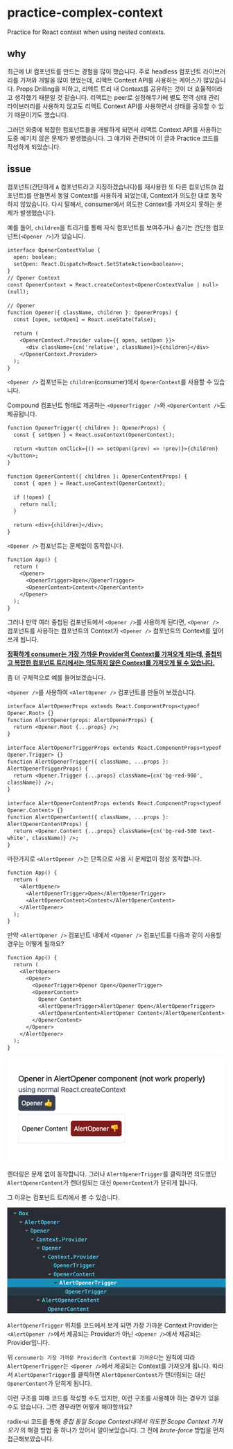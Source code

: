 # practice-complex-context

Practice for React context when using nested contexts.

## why

최근에 UI 컴포넌트를 만드는 경험을 많이 했습니다. 주로 headless 컴포넌트 라이브러리를 가져와 개발을 많이 했었는데, 리액트 Context API를 사용하는 케이스가 많았습니다.
Props Drilling을 피하고, 리액트 트리 내 Context를 공유하는 것이 더 효율적이라고 생각했기 때문일 것 같습니다. 리액트는 peer로 설정해두기에 별도 전역 상태 관리 라이브러리를 사용하지 않고도 리액트 Context API를 사용하면서 상태를 공유할 수 있기 때문이기도 했습니다.

그러던 와중에 복잡한 컴포넌트들을 개발하게 되면서 리액트 Context API를 사용하는 도중 예기치 않은 문제가 발생했습니다. 그 얘기와 관련되어 이 글과 Practice 코드를 작성하게 되었습니다.

## issue

컴포넌트(간단하게 `A` 컴포넌트라고 지칭하겠습니다)를 재사용한 또 다른 컴포넌트(`B` 컴포넌트)를 만들면서 동일 Context를 사용하게 되었는데, Context가 의도한 대로 동작하지 않았습니다.
다시 말해서, consumer에서 의도한 Context를 가져오지 못하는 문제가 발생했습니다.

예를 들어, `children`을 트리거를 통해 자식 컴포넌트를 보여주거나 숨기는 간단한 컴포넌트(`<Opener />`)가 있습니다.

```tsx
interface OpenerContextValue {
  open: boolean;
  setOpen: React.Dispatch<React.SetStateAction<boolean>>;
}
// Opener Context
const OpenerContext = React.createContext<OpenerContextValue | null>(null);

// Opener
function Opener({ className, children }: OpenerProps) {
  const [open, setOpen] = React.useState(false);

  return (
    <OpenerContext.Provider value={{ open, setOpen }}>
      <div className={cn('relative', className)}>{children}</div>
    </OpenerContext.Provider>
  );
}
```

`<Opener />` 컴포넌트는 `children`(consumer)에서 `OpenerContext`를 사용할 수 있습니다.

Compound 컴포넌트 형태로 제공하는 `<OpenerTrigger />`와 `<OpenerContent />`도 제공됩니다.

```tsx
function OpenerTrigger({ children }: OpenerProps) {
  const { setOpen } = React.useContext(OpenerContext);

  return <button onClick={() => setOpen((prev) => !prev)}>{children}</button>;
}

function OpenerContent({ children }: OpenerContentProps) {
  const { open } = React.useContext(OpenerContext);

  if (!open) {
    return null;
  }

  return <div>{children}</div>;
}
```

`<Opener />` 컴포넌트는 문제없이 동작합니다.

```tsx
function App() {
  return (
    <Opener>
      <OpenerTrigger>Open</OpenerTrigger>
      <OpenerContent>Content</OpenerContent>
    </Opener>
  );
}
```

그러나 만약 여러 중첩된 컴포넌트에서 `<Opener />`를 사용하게 된다면, `<Opener />` 컴포넌트를 사용하는 컴포넌트의 Context가 `<Opener />` 컴포넌트의 Context를 덮어쓰게 됩니다.

**[정확하게 consumer는 가장 가까운 Provider의 Context를 가져오게 되는데, 중첩되고 복잡한 컴포넌트 트리에서는 의도하지 않은 Context를 가져오게 될 수 있습니다.](https://beta.reactjs.org/reference/react/useContext#passing-data-deeply-into-the-tree)**

좀 더 구체적으로 예를 들어보겠습니다.

`<Opener />`를 사용하여 `<AlertOpener />` 컴포넌트를 만들어 보겠습니다.

```tsx
interface AlertOpenerProps extends React.ComponentProps<typeof Opener.Root> {}
function AlertOpener(props: AlertOpenerProps) {
  return <Opener.Root {...props} />;
}

interface AlertOpenerTriggerProps extends React.ComponentProps<typeof Opener.Trigger> {}
function AlertOpenerTrigger({ className, ...props }: AlertOpenerTriggerProps) {
  return <Opener.Trigger {...props} className={cn('bg-red-900', className)} />;
}

interface AlertOpenerContentProps extends React.ComponentProps<typeof Opener.Content> {}
function AlertOpenerContent({ className, ...props }: AlertOpenerContentProps) {
  return <Opener.Content {...props} className={cn('bg-red-500 text-white', className)} />;
}
```

마찬가지로 `<AlertOpener />`는 단독으로 사용 시 문제없이 정상 동작합니다.

```tsx
function App() {
  return (
    <AlertOpener>
      <AlertOpenerTrigger>Open</AlertOpenerTrigger>
      <AlertOpenerContent>Content</AlertOpenerContent>
    </AlertOpener>
  );
}
```

만약 `<AlertOpener />` 컴포넌트 내에서 `<Opener />` 컴포넌트를 다음과 같이 사용할 경우는 어떻게 될까요?

```tsx
function App() {
  return (
    <AlertOpener>
      <Opener>
        <OpenerTrigger>Opener Open</OpenerTrigger>
        <OpenerContent>
          Opener Content
          <AlertOpenerTrigger>AlertOpener Open</AlertOpenerTrigger>
          <AlertOpenerContent>AlertOpener Content</AlertOpenerContent>
        </OpenerContent>
      </Opener>
    </AlertOpener>
  );
}
```

![wrong-case-1](./docs/images/wrong-case-1.png)

렌더링은 문제 없이 동작합니다. 그러나 `AlertOpenerTrigger`를 클릭하면 의도했던 `AlertOpenerContent`가 렌더링되는 대신 `OpenerContent`가 닫히게 됩니다.

그 이유는 컴포넌트 트리에서 볼 수 있습니다.

![wrong-case-2](./docs/images/wrong-case-2.png)

`AlertOpenerTrigger` 위치를 코드에서 보게 되면 가장 가까운 Context Provider는
`<AlertOpener />`에서 제공되는 Provider가 아닌 `<Opener />`에서 제공되는 Provider입니다.

위 `consumer는 가장 가까운 Provider의 Context를 가져온다`는 원칙에 따라 `AlertOpenerTrigger`는 `<Opener />`에서 제공되는 Context를 가져오게 됩니다.
따라서 `AlertOpenerTrigger`를 클릭하면 `AlertOpenerContent`가 렌더링되는 대신 `OpenerContent`가 닫히게 됩니다.

이런 구조를 피해 코드를 작성할 수도 있지만, 이런 구조를 사용해야 하는 경우가 있을 수도 있습니다.
그런 경우라면 어떻게 해야할까요?

radix-ui 코드를 통해 _중첩 동일 Scope Context내에서 의도한 Scope Context 가져오기_ 의 해결 방법 중 하나가 있어서 알아보았습니다.
그 전에 _brute-force_ 방법을 먼저 접근해보았습니다.
